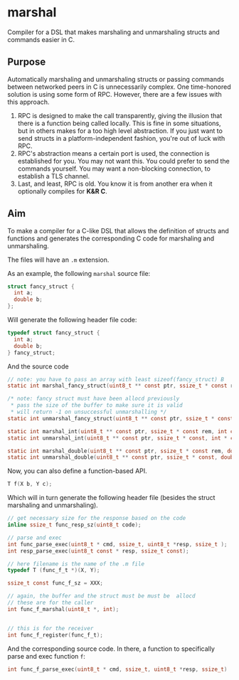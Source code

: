 # marshal
Compiler for a DSL that makes marshaling and unmarshaling structs and commands easier in C.

## Purpose
Automatically marshaling and unmarshaling structs or passing commands between networked peers in C is unnecessarily complex.
One time-honored solution is using some form of RPC. However, there are a few issues with this approach.

  1. RPC is designed to make the call transparently, giving the illusion that there is a function being called locally. This is fine in some situations, but in others makes for a too high level abstraction. If you just want to send structs in a platform-independent fashion, you're out of luck with RPC.
  2. RPC's abstraction means a certain port is used, the connection is established for you. You may not want this. You could prefer to send the commands yourself. You may want a non-blocking connection, to establish a TLS channel.
  3. Last, and least, RPC is old. You know it is from another era when it optionally compiles for **K&R C**.

## Aim
To make a compiler for a C-like DSL that allows the definition of structs and functions and generates the corresponding C code for marshaling and unmarshaling.

The files will have an `.m` extension.

As an example, the following `marshal` source file:

```C
struct fancy_struct {
  int a;
  double b;
};
```

Will generate the following header file code:

```C
typedef struct fancy_struct {
  int a;
  double b;
} fancy_struct;
```

And the source code
```C
// note: you have to pass an array with least sizeof(fancy_struct) B
static int marshal_fancy_struct(uint8_t ** const ptr, ssize_t * const rem, fancy_struct const * const);

/* note: fancy struct must have been allocd previously
 * pass the size of the buffer to make sure it is valid
 * will return -1 on unsuccessful unmarshalling */
static int unmarshal_fancy_struct(uint8_t ** const ptr, ssize_t * const, fancy_struct * const);

static int marshal_int(uint8_t ** const ptr, ssize_t * const rem, int const);
static int unmarshal_int(uint8_t ** const ptr, ssize_t * const, int * const);

static int marshal_double(uint8_t ** const ptr, ssize_t * const rem, double const);
static int unmarshal_double(uint8_t ** const ptr, ssize_t * const, double * const);
```


Now, you can also define a function-based API.

```C
T f(X b, Y c);
```

Which will in turn generate the following header file (besides the struct marshaling and unmarshaling).

```C
// get necessary size for the response based on the code
inline ssize_t func_resp_sz(uint8_t code);

// parse and exec
int func_parse_exec(uint8_t * cmd, ssize_t, uint8_t *resp, ssize_t );
int resp_parse_exec(uint8_t const * resp, ssize_t const);

// here filename is the name of the .m file
typedef T (func_f_t *)(X, Y);

ssize_t const func_f_sz = XXX;

// again, the buffer and the struct must be must be  allocd
// these are for the caller
int func_f_marshal(uint8_t *, int);


// this is for the receiver
int func_f_register(func_f_t);
```

And the corresponding source code. In there, a function to specifically parse and exec function `f`:
```C
int func_f_parse_exec(uint8_t * cmd, ssize_t, uint8_t *resp, ssize_t)
```
